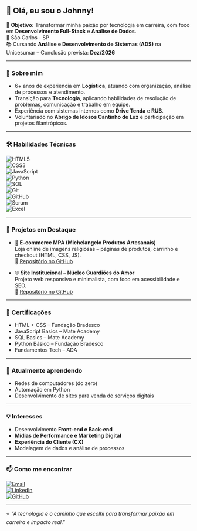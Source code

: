 ## 👋 Olá, eu sou o Johnny! 

🎯 **Objetivo:** Transformar minha paixão por tecnologia em carreira, com foco em **Desenvolvimento Full-Stack** e **Análise de Dados**.  
📍 São Carlos - SP  
📚 Cursando **Análise e Desenvolvimento de Sistemas (ADS)** na Unicesumar – Conclusão prevista: **Dez/2026**  

---

### 🚀 Sobre mim
- 6+ anos de experiência em **Logística**, atuando com organização, análise de processos e atendimento.  
- Transição para **Tecnologia**, aplicando habilidades de resolução de problemas, comunicação e trabalho em equipe.  
- Experiência com sistemas internos como **Drive Tenda** e **RUB**.  
- Voluntariado no **Abrigo de Idosos Cantinho de Luz** e participação em projetos filantrópicos.  

---

### 🛠️ Habilidades Técnicas

![HTML5](https://img.shields.io/badge/HTML5-E34F26?style=for-the-badge&logo=html5&logoColor=white)  
![CSS3](https://img.shields.io/badge/CSS3-1572B6?style=for-the-badge&logo=css3&logoColor=white)  
![JavaScript](https://img.shields.io/badge/JavaScript-F7DF1E?style=for-the-badge&logo=javascript&logoColor=black)  
![Python](https://img.shields.io/badge/Python-3776AB?style=for-the-badge&logo=python&logoColor=white)  
![SQL](https://img.shields.io/badge/SQL-336791?style=for-the-badge&logo=postgresql&logoColor=white)  
![Git](https://img.shields.io/badge/Git-F05032?style=for-the-badge&logo=git&logoColor=white)  
![GitHub](https://img.shields.io/badge/GitHub-181717?style=for-the-badge&logo=github&logoColor=white)  
![Scrum](https://img.shields.io/badge/Scrum-6DB33F?style=for-the-badge&logo=trello&logoColor=white)  
![Excel](https://img.shields.io/badge/Excel-217346?style=for-the-badge&logo=microsoft-excel&logoColor=white)  

---

### 📌 Projetos em Destaque
- 🛒 **E-commerce MPA (Michelangelo Produtos Artesanais)**  
  Loja online de imagens religiosas – páginas de produtos, carrinho e checkout (HTML, CSS, JS).  
  🔗 [Repositório no GitHub](https://github.com/Johnny-Richard/mpa-shop)  

- 🌐 **Site Institucional – Núcleo Guardiões do Amor**  
  Projeto web responsivo e minimalista, com foco em acessibilidade e SEO.  
  🔗 [Repositório no GitHub](https://github.com/Johnny-Richard/pagina-nucleo-g-a)  

---

### 📜 Certificações
- HTML + CSS – Fundação Bradesco  
- JavaScript Basics – Mate Academy  
- SQL Basics – Mate Academy  
- Python Básico – Fundação Bradesco  
- Fundamentos Tech – ADA  

---

### 🌱 Atualmente aprendendo
- Redes de computadores (do zero)  
- Automação em Python  
- Desenvolvimento de sites para venda de serviços digitais  

---

### 💡 Interesses
- Desenvolvimento **Front-end e Back-end**  
- **Mídias de Performance e Marketing Digital**  
- **Experiência do Cliente (CX)**  
- Modelagem de dados e análise de processos  

---

### 📫 Como me encontrar

[![Email](https://img.shields.io/badge/Email-matos__johnny%40hotmail.com-red?style=for-the-badge&logo=gmail&logoColor=white)](mailto:matos_johnny@hotmail.com)  
[![LinkedIn](https://img.shields.io/badge/LinkedIn-Johnny%20Richard-blue?style=for-the-badge&logo=linkedin&logoColor=white)](https://www.linkedin.com/in/johnny-r-280950263/)  
[![GitHub](https://img.shields.io/badge/GitHub-Johnny--Richard-black?style=for-the-badge&logo=github&logoColor=white)](https://github.com/Johnny-Richard)  

---

⭐ *“A tecnologia é o caminho que escolhi para transformar paixão em carreira e impacto real.”*  
